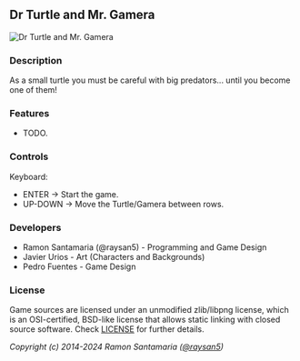 ## Dr Turtle and Mr. Gamera

![Dr Turtle and Mr. Gamera](screenshots/screenshot000.png "Dr Turtle and Mr. Gamera")

### Description

As a small turtle you must be careful with big predators... until you become one of them!

### Features

 - TODO.

### Controls

Keyboard:
 - ENTER -> Start the game.
 - UP-DOWN -> Move the Turtle/Gamera between rows.
 
### Developers

 - Ramon Santamaria (@raysan5) - Programming and Game Design
 - Javier Urios - Art (Characters and Backgrounds)
 - Pedro Fuentes - Game Design

### License

Game sources are licensed under an unmodified zlib/libpng license, which is an OSI-certified, BSD-like license that allows static linking with closed source software. Check [LICENSE](LICENSE) for further details.

*Copyright (c) 2014-2024 Ramon Santamaria ([@raysan5](https://github.com/raysan5))*